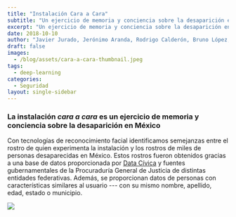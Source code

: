 ```yaml
---
title: "Instalación Cara a Cara"
subtitle: "Un ejercicio de memoria y conciencia sobre la desaparición en México"
excerpt: "Un ejercicio de memoria y conciencia sobre la desaparición en México."
date: 2018-10-10
author: "Javier Jurado, Jerónimo Aranda, Rodrigo Calderón, Bruno López, Rodolfo Ocampo, Francisco Velázquez, Leslie Brenes, Ricardo de la Teja y José Villicaña"
draft: false
images:
  - /blog/assets/cara-a-cara-thumbnail.jpeg
tags:
  - deep-learning
categories:
  - Seguridad
layout: single-sidebar
---
```


### La instalación *cara a cara* es un ejercicio de memoria y conciencia sobre la desaparición en México

Con tecnologías de reconocimiento facial identificamos semejanzas entre el rostro de quien experimenta la instalación y los rostros de miles de personas desaparecidas en México. Estos rostros fueron obtenidos gracias a una base de datos proporcionada por [Data Cívica](https://datacivica.org) y fuentes gubernamentales de la Procuraduría General de Justicia de distintas entidades federativas. Además, se proporcionan datos de personas con características similares al usuario --- con su mismo nombre, apellido, edad, estado o municipio.

![](/blog/assets/cara-a-cara-1.png)

